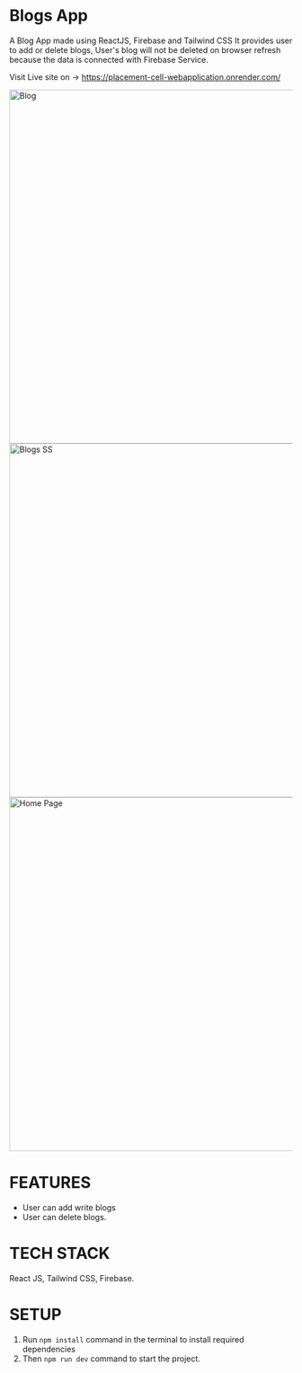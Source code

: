 # Blogs App

A Blog App made using ReactJS, Firebase and Tailwind CSS
It provides user to add or delete blogs, User's blog will not be deleted on browser refresh because the data is connected with Firebase Service.

Visit Live site on -> https://placement-cell-webapplication.onrender.com/

<img width="630" alt="Blog" src="https://i.ibb.co/g60rfmn/Screenshot-6.png">

<img width="630" alt="Blogs SS" src="https://i.ibb.co/H4yQNsC/Screenshot-7.png">

<img width="630" alt="Home Page" src="https://i.ibb.co/ZSFLFZ2/Screenshot-8.png">


# FEATURES

- User can add write blogs
- User can delete blogs.

# TECH STACK

React JS, Tailwind CSS, Firebase.

# SETUP

1) Run `npm install` command in the terminal to install required dependencies
2) Then `npm run dev` command to start the project.


